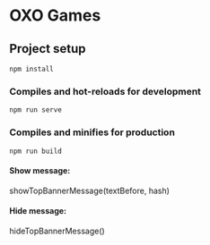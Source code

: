 # OXO Games

## Project setup
```
npm install
```

### Compiles and hot-reloads for development
```
npm run serve
```

### Compiles and minifies for production
```
npm run build
```

#### Show message:
showTopBannerMessage(textBefore, hash)

#### Hide message:
hideTopBannerMessage()